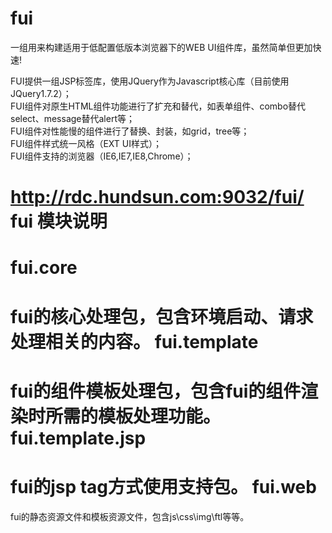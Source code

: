 fui
===

一组用来构建适用于低配置低版本浏览器下的WEB UI组件库，虽然简单但更加快速!<br>

  FUI提供一组JSP标签库，使用JQuery作为Javascript核心库（目前使用JQuery1.7.2）；<br>
  FUI组件对原生HTML组件功能进行了扩充和替代，如表单组件、combo替代select、message替代alert等；<br>
  FUI组件对性能慢的组件进行了替换、封装，如grid，tree等；<br>
  FUI组件样式统一风格（EXT UI样式）；<br>
  FUI组件支持的浏览器（IE6,IE7,IE8,Chrome）；<br>

http://rdc.hundsun.com:9032/fui/
fui 模块说明
====
fui.core
=====
fui的核心处理包，包含环境启动、请求处理相关的内容。
fui.template
=====
fui的组件模板处理包，包含fui的组件渲染时所需的模板处理功能。
fui.template.jsp
=====
fui的jsp tag方式使用支持包。
fui.web
=====
fui的静态资源文件和模板资源文件，包含js\css\img\ftl等等。
